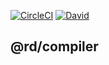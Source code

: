 [![CircleCI](https://circleci.com/gh/RentDynamics/ng-compiler.svg?style=shield)](https://circleci.com/gh/rentdynamics/ng-compiler)
[![David](https://img.shields.io/david/rentdynamics/ng-compiler.svg)](https://github.com/rentdynamics/ng-compiler)

## @rd/compiler
